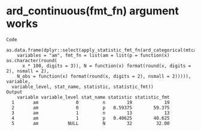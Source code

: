 # ard_continuous(fmt_fn) argument works

    Code
      as.data.frame(dplyr::select(apply_statistic_fmt_fn(ard_categorical(mtcars,
        variables = "am", fmt_fn = list(am = list(p = function(x) as.character(round(
          x * 100, digits = 3)), N = function(x) format(round(x, digits = 2), nsmall = 2),
        N_obs = function(x) format(round(x, digits = 2), nsmall = 2))))), variable,
      variable_level, stat_name, statistic, statistic_fmt))
    Output
        variable variable_level stat_name statistic statistic_fmt
      1       am              0         n        19            19
      2       am              0         p   0.59375        59.375
      3       am              1         n        13            13
      4       am              1         p   0.40625        40.625
      5       am           NULL         N        32         32.00

